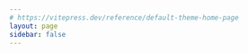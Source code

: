 ```yaml
---
# https://vitepress.dev/reference/default-theme-home-page
layout: page
sidebar: false
---
```


 <script type="module">
    var can_resize_canvas = true
    // Called by rust
    window.canvas_resize_completed = function () {
      can_resize_canvas = true;
    }
</script>

<div class="container">
  <div class="gl-container">
    <web-gl />
    <web-gpu />
  </div>
</div>
